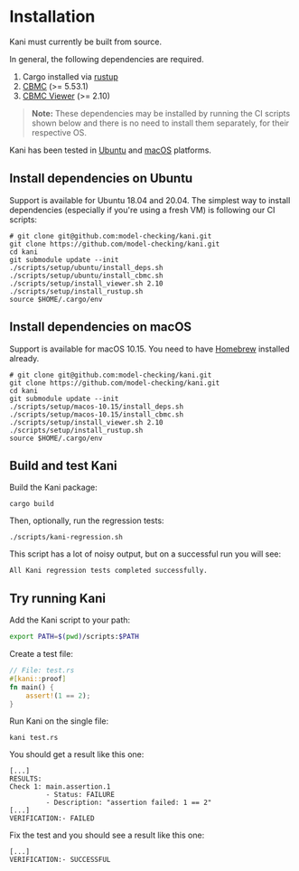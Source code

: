 # Installation

Kani must currently be built from source.

In general, the following dependencies are required.

1. Cargo installed via [rustup](https://rustup.rs/)
2. [CBMC](https://github.com/diffblue/cbmc) (>= 5.53.1)
3. [CBMC Viewer](https://github.com/awslabs/aws-viewer-for-cbmc) (>= 2.10)

> **Note:** These dependencies may be installed by running the CI scripts shown
> below and there is no need to install them separately, for their respective
> OS.

Kani has been tested in [Ubuntu](#install-dependencies-on-ubuntu) and [macOS](##install-dependencies-on-macos) platforms.

## Install dependencies on Ubuntu

Support is available for Ubuntu 18.04 and 20.04.
The simplest way to install dependencies (especially if you're using a fresh VM)
is following our CI scripts:

```
# git clone git@github.com:model-checking/kani.git
git clone https://github.com/model-checking/kani.git
cd kani
git submodule update --init
./scripts/setup/ubuntu/install_deps.sh
./scripts/setup/ubuntu/install_cbmc.sh
./scripts/setup/install_viewer.sh 2.10
./scripts/setup/install_rustup.sh
source $HOME/.cargo/env
```

## Install dependencies on macOS

Support is available for macOS 10.15. You need to have [Homebrew](https://brew.sh/) installed already.

```
# git clone git@github.com:model-checking/kani.git
git clone https://github.com/model-checking/kani.git
cd kani
git submodule update --init
./scripts/setup/macos-10.15/install_deps.sh
./scripts/setup/macos-10.15/install_cbmc.sh
./scripts/setup/install_viewer.sh 2.10
./scripts/setup/install_rustup.sh
source $HOME/.cargo/env
```

## Build and test Kani

Build the Kani package:

```
cargo build
```

Then, optionally, run the regression tests:

```
./scripts/kani-regression.sh
```

This script has a lot of noisy output, but on a successful run you will see:

```
All Kani regression tests completed successfully.
```

## Try running Kani

Add the Kani script to your path:

```bash
export PATH=$(pwd)/scripts:$PATH
```

Create a test file:

```rust
// File: test.rs
#[kani::proof]
fn main() {
    assert!(1 == 2);
}
```

Run Kani on the single file:

```
kani test.rs
```

You should get a result like this one:

```
[...]
RESULTS:
Check 1: main.assertion.1
         - Status: FAILURE
         - Description: "assertion failed: 1 == 2"
[...]
VERIFICATION:- FAILED
```

Fix the test and you should see a result like this one:

```
[...]
VERIFICATION:- SUCCESSFUL
```
